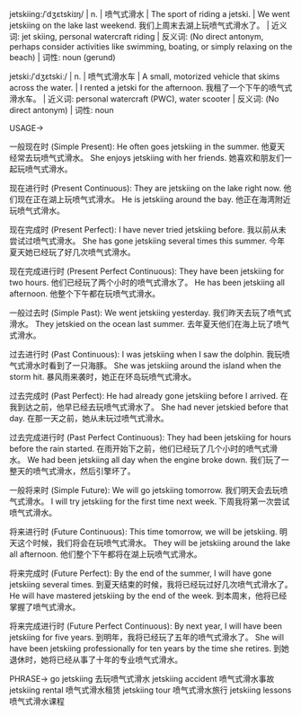 jetskiing:/ˈdʒɛtskiɪŋ/ | n. | 喷气式滑水 | The sport of riding a jetski. |  We went jetskiing on the lake last weekend.  我们上周末去湖上玩喷气式滑水了。 | 近义词: jet skiing, personal watercraft riding | 反义词: (No direct antonym, perhaps consider activities like swimming, boating, or simply relaxing on the beach) | 词性: noun (gerund)

jetski:/ˈdʒɛtskiː/ | n. | 喷气式滑水车 | A small, motorized vehicle that skims across the water. | I rented a jetski for the afternoon. 我租了一个下午的喷气式滑水车。 | 近义词: personal watercraft (PWC), water scooter | 反义词: (No direct antonym) | 词性: noun


USAGE->

一般现在时 (Simple Present):
He often goes jetskiing in the summer. 他夏天经常去玩喷气式滑水。
She enjoys jetskiing with her friends. 她喜欢和朋友们一起玩喷气式滑水。

现在进行时 (Present Continuous):
They are jetskiing on the lake right now.  他们现在正在湖上玩喷气式滑水。
He is jetskiing around the bay. 他正在海湾附近玩喷气式滑水。

现在完成时 (Present Perfect):
I have never tried jetskiing before.  我以前从未尝试过喷气式滑水。
She has gone jetskiing several times this summer.  今年夏天她已经玩了好几次喷气式滑水。


现在完成进行时 (Present Perfect Continuous):
They have been jetskiing for two hours. 他们已经玩了两个小时的喷气式滑水了。
He has been jetskiing all afternoon. 他整个下午都在玩喷气式滑水。


一般过去时 (Simple Past):
We went jetskiing yesterday. 我们昨天去玩了喷气式滑水。
They jetskied on the ocean last summer.  去年夏天他们在海上玩了喷气式滑水。


过去进行时 (Past Continuous):
I was jetskiing when I saw the dolphin. 我玩喷气式滑水时看到了一只海豚。
She was jetskiing around the island when the storm hit.  暴风雨来袭时，她正在环岛玩喷气式滑水。


过去完成时 (Past Perfect):
He had already gone jetskiing before I arrived. 在我到达之前，他早已经去玩喷气式滑水了。
She had never jetskied before that day. 在那一天之前，她从未玩过喷气式滑水。


过去完成进行时 (Past Perfect Continuous):
They had been jetskiing for hours before the rain started.  在雨开始下之前，他们已经玩了几个小时的喷气式滑水。
We had been jetskiing all day when the engine broke down.  我们玩了一整天的喷气式滑水，然后引擎坏了。


一般将来时 (Simple Future):
We will go jetskiing tomorrow.  我们明天会去玩喷气式滑水。
I will try jetskiing for the first time next week.  下周我将第一次尝试喷气式滑水。


将来进行时 (Future Continuous):
This time tomorrow, we will be jetskiing. 明天这个时候，我们将会在玩喷气式滑水。
They will be jetskiing around the lake all afternoon.  他们整个下午都将在湖上玩喷气式滑水。


将来完成时 (Future Perfect):
By the end of the summer, I will have gone jetskiing several times. 到夏天结束的时候，我将已经玩过好几次喷气式滑水了。
He will have mastered jetskiing by the end of the week. 到本周末，他将已经掌握了喷气式滑水。


将来完成进行时 (Future Perfect Continuous):
By next year, I will have been jetskiing for five years. 到明年，我将已经玩了五年的喷气式滑水了。
She will have been jetskiing professionally for ten years by the time she retires. 到她退休时，她将已经从事了十年的专业喷气式滑水。

PHRASE->
go jetskiing 去玩喷气式滑水
jetskiing accident 喷气式滑水事故
jetskiing rental 喷气式滑水租赁
jetskiing tour 喷气式滑水旅行
jetskiing lessons 喷气式滑水课程
